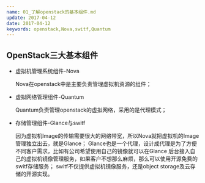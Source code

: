 ```yaml
---
name: 01_了解openstack的基本组件.md
update: 2017-04-12
date: 2017-04-12
keywords: openstack,Nova,switf,Quantum
---
```


OpenStack三大基本组件
----
* 虚拟机管理系统组件-Nova

    Nova在openstack中是主要负责管理虚拟机资源的组件；

* 虚拟网络管理组件-Quantum

    Quantum负责管理openstack的虚拟网络，采用的是代理模式；

* 存储管理组件-Glance与switf

    因为虚拟机Image的传输需要很大的网络带宽，所以Nova就把虚拟机的Image管理独立出去，就是Glance；
    Glance也是一个代理，设计成代理是为了方便不同客户需求，比如有公司希望使用自己的镜像就可以在Glance
    后台接入自己的虚拟机镜像管理服务，如果客户不想那么麻烦，那么可以使用开源免费的switf存储服务；
    switf不仅提供虚拟机镜像服务，还是object storage及云存储的开源实现。


